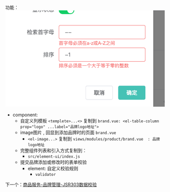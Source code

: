 功能：
![](BEFORE/附件/Pasted%20image%2020231123231439.png)

- component: 
	- 自定义列模板 `<templete>...<>` 复制到 `brand.vue: <el-table-column prop="logo" ...label="品牌logo地址">`
	- image图片 , 回显到添加品牌时的页面 `brand.vue`
		- `<el-image...>` 复制到 `views/modules/product/brand.vue  : 品牌logo地址`
	- 完整组件列表和引入方式复制到：
		- `src/element-ui/index.js`
	- 提交品牌添加或修改时的表单校验
		- element: 自定义校验规则
			- `validator`

下一个：[商品服务-品牌管理-JSR303数据校验](课程&笔记/技术栈/尚硅谷/谷粒商城/步骤与问题/recources/商品服务-品牌管理-JSR303数据校验.md)
